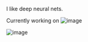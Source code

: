 I like deep neural nets.

Currently working on 
![image](https://github.com/itseffi/itseffi/assets/15998472/9385f8ba-fb8f-41ae-bbe6-45d0c53e41cf)


![image](https://github.com/itseffi/itseffi/assets/15998472/b882d193-eb54-42df-83c9-7e261ded7990)
<!--
**itseffi/itseffi** is my ✨ _special_ ✨ repository because the `README.md` (this file) appears on my GitHub profile.

Here are some ideas to get you started:

- 🔭 I’m currently working on ...
- 🌱 I’m currently learning ...
- 👯 I’m looking to collaborate on ...
- 🤔 I’m looking for help with ...
- 💬 Ask me about ...
- 📫 How to reach me: ...
- 😄 Pronouns: ...
- ⚡ Fun fact: ...
-->
